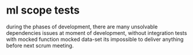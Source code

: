 # ml scope tests

during the phases of development, there are many unsolvable dependencies issues at moment of development, without 
   integration tests with
      mocked function
      mocked data-set
its impossible to deliver anything before next scrum meeting. 
